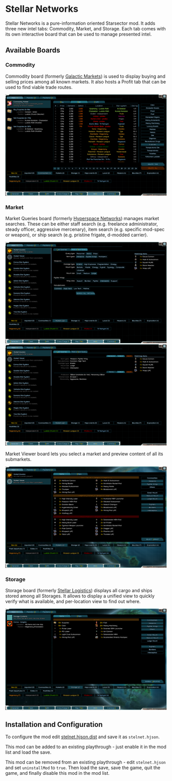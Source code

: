 # Stellar Networks

Stellar Networks is a pure-information oriented Starsector mod.
It adds three new intel tabs: Commodity, Market, and Storage.
Each tab comes with its own interactive board that can be used to manage presented intel.

## Available Boards

### Commodity

Commodity board (formerly [Galactic Markets](https://fractalsoftworks.com/forum/index.php?topic=19383)) is used to display buying and selling prices among all known markets.
It also hosts a Profit tab that can be used to find viable trade routes.

![Commodity](images/commodity.png?raw=1)

### Market

Market Queries board (formerly [Hyperspace Networks](https://fractalsoftworks.com/forum/index.php?topic=19252)) manages market searches. These can be either staff search (e.g. freelance administrator, steady officer, aggressive mercenary), item search (e.g. specific mod-spec or weapon), or ship search (e.g. pristine frigate, d-modded carrier).

![Add a New Tab](images/market1.png?raw=1)
![Query List](images/market2.png?raw=1)

Market Viewer board lets you select a market and preview content of all its submarkets.

![Viewer](images/viewer.png?raw=1)

### Storage

Storage board (formerly [Stellar Logistics](https://fractalsoftworks.com/forum/index.php?topic=18948)) displays all cargo and ships stored among all Storages.
It allows to display a unified view to quickly verify what is available, and per-location view to find out where.

![Storage](images/storage.png?raw=1)

## Installation and Configuration

To configure the mod edit [stelnet.hjson.dist](assets/stelnet.hjson.dist) and save it as `stelnet.hjson`.

This mod can be added to an existing playthrough - just enable it in the mod list and load the save.

This mod can be removed from an existing playthrough - edit `stelnet.hjson` and set `uninstallMod` to `true`.
Then load the save, save the game, quit the game, and finally disable this mod in the mod list.
